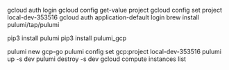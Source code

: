 gcloud auth login
gcloud config get-value project
gcloud config set project local-dev-353516
gcloud auth application-default login
brew install pulumi/tap/pulumi

pip3 install pulumi
pip3 install pulumi_gcp

pulumi new gcp-go
pulumi config set gcp:project local-dev-353516
pulumi up -s dev
pulumi destroy -s dev
gcloud compute instances list

